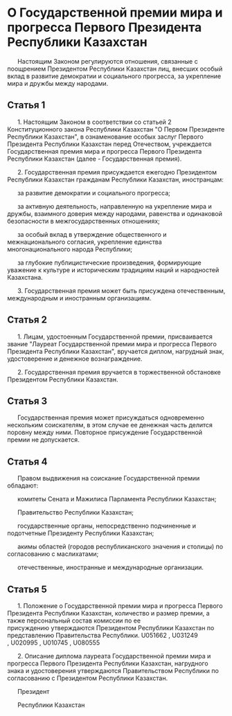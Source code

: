 # О Государственной премии мира и прогресса Первого Президента Республики Казахстан

      Настоящим Законом регулируются отношения, связанные с поощрением Президентом Республики Казахстан лиц, внесших особый вклад в развитие демократии и социального прогресса, за укрепление мира и дружбы между народами.

## Статья 1

      1. Настоящим Законом в соответствии со статьей 2 Конституционного закона Республики Казахстан "О Первом Президенте Республики Казахстан", в ознаменование особых заслуг Первого Президента Республики Казахстан перед Отечеством, учреждается Государственная премия мира и прогресса Первого Президента Республики Казахстан (далее - Государственная премия).

      2. Государственная премия присуждается ежегодно Президентом Республики Казахстан гражданам Республики Казахстан, иностранцам:

      за развитие демократии и социального прогресса;

      за активную деятельность, направленную на укрепление мира и дружбы, взаимного доверия между народами, равенства и одинаковой безопасности в межгосударственных отношениях;

      за особый вклад в утверждение общественного и межнационального согласия, укрепление единства многонационального народа Республики;

      за глубокие публицистические произведения, формирующие уважение к культуре и историческим традициям наций и народностей Казахстана.

      3. Государственная премия может быть присуждена отечественным, международным и иностранным организациям.

## Статья 2

      1. Лицам, удостоенным Государственной премии, присваивается звание "Лауреат Государственной премии мира и прогресса Первого Президента Республики Казахстан", вручается диплом, нагрудный знак, удостоверение и денежное вознаграждение.

      2. Государственная премия вручается в торжественной обстановке Президентом Республики Казахстан.

## Статья 3

      Государственная премия может присуждаться одновременно нескольким соискателям, в этом случае ее денежная часть делится поровну между ними. Повторное присуждение Государственной премии не допускается.

## Статья 4

      Правом выдвижения на соискание Государственной премии обладают:

      комитеты Сената и Мажилиса Парламента Республики Казахстан;

      Правительство Республики Казахстан;

      государственные органы, непосредственно подчиненные и подотчетные Президенту Республики Казахстан;

      акимы областей (городов республиканского значения и столицы) по согласованию с маслихатами;

      отечественные, иностранные и международные организации.

## Статья 5

      1. Положение о Государственной премии мира и прогресса Первого Президента Республики Казахстан, количество и размер премии, а также персональный состав комиссии по ее присуждению утверждаются Президентом Республики Казахстан по представлению Правительства Республики. U051662 , U031249 , U020995 , U010745 , U080555

      2. Описание диплома лауреата Государственной премии мира и прогресса Первого Президента Республики Казахстан, нагрудного знака и удостоверения утверждаются Правительством Республики по согласованию с Президентом Республики Казахстан.

      Президент

      Республики Казахстан

